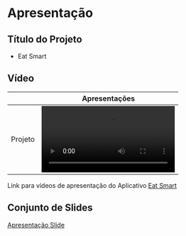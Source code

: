 # Apresentação

## Título do Projeto
* Eat   Smart

## Vídeo

| 	|   Apresentações    |
|:---:  | :---: |
|  Projeto  | <video src="https://github.com/ICEI-PUC-Minas-PMV-ADS/pmv-ads-2023-2-e3-proj-mov-t3-time4-fit/assets/93801572/c3565e8e-b32b-40ef-9e7f-a8833ad6c98d"> |

Link para vídeos de apresentação do Aplicativo [Eat Smart](https://drive.google.com/drive/folders/1vUFr9nF82q1sg_WGFqMzpShz9qjazEkv)




## Conjunto de Slides


[Apresentação Slide](https://github.com/ICEI-PUC-Minas-PMV-ADS/pmv-ads-2023-2-e3-proj-mov-t3-time4-fit/blob/master/docs/Apresenta%C3%A7%C3%A3o%20Slide.pdf)
